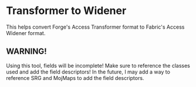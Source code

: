 # Transformer to Widener
This helps convert Forge's Access Transformer format to Fabric's Access Widener format.

## WARNING!
Using this tool, fields will be incomplete! Make sure to reference the classes used and add the field descriptors! In the future, I may add a way to reference SRG and MojMaps to add the field descriptors.